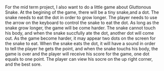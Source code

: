 For the mid term project, I also want to do a little game about Gluttonous Snake.
At the begining of the game, there will be a tiny snake,and a dot. The snake needs to eat the dot in order to grow longer.
The player needs to use the arrow on the keyboard to control the snake to eat the dot. As long as the snake grow longer,
the game will be come harder. The snake cannot touch his body, and when the snake succfully ate the dot, another dot will
come out. As the game become harder, it may appear two dots on the screen for the snake to eat. When the snake eats the dot,
it will have a sound in order to tell the player he gets the point, and when the snake touchs his body, the game is over and
the player will receive his score for the game, one dot equals to one point. The player can view his socre on the up right 
corner, and the best sore. 
